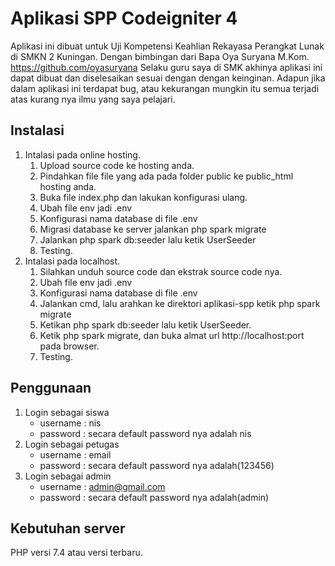 # Aplikasi SPP Codeigniter 4

Aplikasi ini dibuat untuk Uji Kompetensi Keahlian Rekayasa Perangkat Lunak di SMKN 2 Kuningan. Dengan bimbingan dari Bapa Oya Suryana M.Kom. https://github.com/oyasuryana Selaku guru saya di SMK akhinya aplikasi ini dapat dibuat dan diselesaikan sesuai dengan dengan keinginan. Adapun jika dalam aplikasi ini terdapat bug, atau kekurangan mungkin itu semua terjadi atas kurang nya ilmu yang saya pelajari.

## Instalasi

1.  Intalasi pada online hosting.
    1. Upload source code ke hosting anda.
    2. Pindahkan file file yang ada pada folder public ke public_html hosting anda.
    3. Buka file index.php dan lakukan konfigurasi ulang. 
    4. Ubah file env jadi .env
    5. Konfigurasi nama database di file .env
    6. Migrasi database ke server jalankan php spark migrate
    7. Jalankan php spark db:seeder lalu ketik UserSeeder
    8. Testing.
2.  Intalasi pada localhost.
    1. Silahkan unduh source code dan ekstrak source code nya.
    2. Ubah file env jadi .env
    3. Konfigurasi nama database di file .env
    4. Jalankan cmd, lalu arahkan ke direktori aplikasi-spp ketik php spark migrate
    5. Ketikan php spark db:seeder lalu ketik UserSeeder.
    6. Ketik php spark migrate, dan buka almat url http://localhost:port pada browser.
    7. Testing.

## Penggunaan

1. Login sebagai siswa
   - username : nis
   - password : secara default password nya adalah nis
2. Login sebagai petugas
   - username : email
   - password : secara default password nya adalah(123456)
3. Login sebagai admin
   - username : admin@gmail.com
   - password : secara default password nya adalah(admin)

## Kebutuhan server

PHP versi 7.4 atau versi terbaru.
